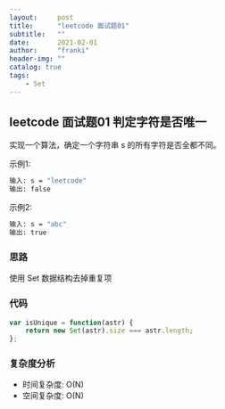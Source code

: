 ```yaml
---
layout:     post
title:      "leetcode 面试题01"
subtitle:   ""
date:       2021-02-01
author:     "franki"
header-img: ""
catalog: true
tags:
    - Set
---
```


## leetcode 面试题01 判定字符是否唯一

实现一个算法，确定一个字符串 s 的所有字符是否全都不同。

示例1:

```bash
输入: s = "leetcode"
输出: false 
```

示例2:

```bash
输入: s = "abc"
输出: true
```

### 思路

使用 Set 数据结构去掉重复项

### 代码

```js
var isUnique = function(astr) {
    return new Set(astr).size === astr.length;
};
```

### 复杂度分析

- 时间复杂度: O(N)
- 空间复杂度: O(N)
